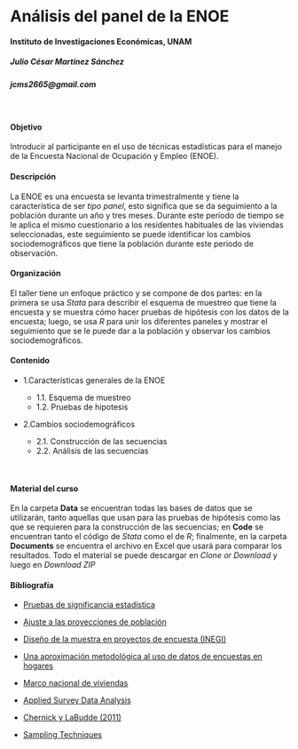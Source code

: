
# Análisis del panel de la ENOE
#### Instituto de Investigaciones Económicas, UNAM
##### Julio César Martínez Sánchez 
##### _jcms2665@gmail.com_
<br>

#### Objetivo 

Introducir al participante en el uso de técnicas estadísticas para el manejo de la Encuesta Nacional de Ocupación y Empleo (ENOE). 
<br>

#### Descripción 

La ENOE es una encuesta se levanta trimestralmente y tiene la característica de ser _tipo panel_, esto significa que se da seguimiento a la población durante un año y tres meses. Durante este periodo de tiempo se le aplica el mismo cuestionario a los residentes habituales de las viviendas seleccionadas, este seguimiento se puede identificar los cambios sociodemográficos que tiene la población durante este periodo de observación.
<br>

#### Organización 

El taller tiene un enfoque práctico y se compone de dos partes: en la primera se usa *Stata* para describir el esquema de muestreo que tiene la encuesta y se muestra cómo hacer pruebas de hipótesis con los datos de la encuesta; luego, se usa *R* para  unir los diferentes paneles y mostrar el seguimiento que se le puede dar a la población y observar los cambios sociodemográficos.
<br>

#### Contenido

+ 1.Características generales de la ENOE
	+ 1.1. Esquema de muestreo	
	+ 1.2. Pruebas de hipotesis

+ 2.Cambios sociodemográficos
	+ 2.1. Construcción de las secuencias 
	+ 2.2. Análisis de las secuencias
<br>

#### Material del curso

En la carpeta **Data** se encuentran todas las bases de datos que se utilizarán, tanto aquellas que usan para las pruebas de hipótesis como las que se requieren para la construcción de las secuencias; en **Code** se encuentran tanto el código de _Stata_ como el de _R_; finalmente, en la carpeta **Documents** se encuentra el archivo en Excel que usará para comparar los resultados. 
Todo el material se puede descargar en *Clone or Download* y luego en *Download ZIP*
<br>

#### **Bibliografía** 

* [Pruebas de significancia estadística](http://www.beta.inegi.org.mx/contenidos/proyectos/enchogares/regulares/enoe/doc/enoe_significancia.pdf)

* [Ajuste a las proyecciones de población](http://www.beta.inegi.org.mx/contenidos/proyectos/enchogares/regulares/enoe/doc/Nota_Result_Proy.pdf)

* [Diseño de la muestra en proyectos de encuesta (INEGI)](http://www.snieg.mx/contenidos/espanol/normatividad/doctos_genbasica/muestra_encuesta.pdf)

* [Una aproximación metodológica al uso de datos de encuestas en hogares](http://www.inegi.org.mx/rde/2017/05/01/una-aproximacion-metodologica-al-uso-de-datos-de-encuestas-en-hogares/)

* [Marco nacional de viviendas](http://www.inegi.org.mx/eventos/2013/Foro_Estadistica/doc/P-AnaMariaLanderos.pdf)

* [Applied Survey Data Analysis](http://www.isr.umich.edu/src/smp/asda/)

* [Chernick y LaBudde (2011)](http://www.ievbras.ru/ecostat/Kiril/R/Biblio/R_eng/Chernick2011.pdf)

* [Sampling Techniques](http://hbanaszak.mjr.uw.edu.pl/StatRozw/Books/Cochran_1977_Sampling%20Techniques.pdf)



